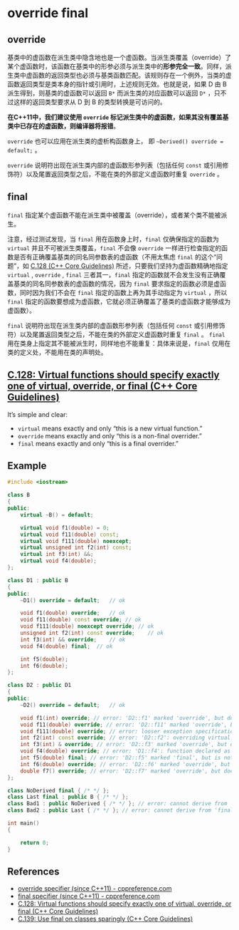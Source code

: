 # override final

## override

基类中的虚函数在派生类中隐含地也是一个虚函数。当派生类覆盖（override）了某个虚函数时，该函数在基类中的形参必须与派生类中的**形参完全一致**。同样，派生类中虚函数的返回类型也必须与基类函数匹配。该规则存在一个例外，当类的虚函数返回类型是类本身的指针或引用时，上述规则无效。也就是说，如果 D 由 B 派生得到，则基类的虚函数可以返回 `B*` 而派生类的对应函数可以返回 `D*` ，只不过这样的返回类型要求从 D 到 B 的类型转换是可访问的。

**在C++11中，我们建议使用 `override` 标记派生类中的虚函数，如果其没有覆盖基类中已存在的虚函数，则编译器将报错**。

`override` 也可以应用在派生类的虚析构函数身上， 即 `~Derived() override = default;` 。

`override` 说明符出现在派生类内部的虚函数形参列表（包括任何 `const` 或引用修饰符）以及尾置返回类型之后，不能在类的外部定义虚函数时重复 `override` 。

## final

`final` 指定某个虚函数不能在派生类中被覆盖（override），或者某个类不能被派生。

注意，经过测试发现，当 `final` 用在函数身上时，`final` 仅确保指定的函数为 `virtual` 并且不可被派生类覆盖，`final` 不会像 `override` 一样进行检查指定的函数是否有正确覆盖基类的同名同参数表的虚函数（不用太焦虑 `final` 的这个“问题”，如 [C.128  (C++ Core Guidelines)](http://isocpp.github.io/CppCoreGuidelines/CppCoreGuidelines#Rh-override) 所述，只要我们坚持为虚函数精确地指定 `virtual` , `override` , `final` 三者其一，`final` 指定的函数就不会发生没有正确覆盖基类的同名同参数表的虚函数的情况，因为 `final` 要求指定的函数必须是虚函数，同时因为我们不会在 `final` 指定的函数上再为其手动指定为 `virtual` ，所以 `final` 指定的函数要想成为虚函数，它就必须正确覆盖了基类的虚函数才能够成为虚函数）。

`final` 说明符出现在派生类内部的虚函数形参列表（包括任何 `const` 或引用修饰符）以及尾置返回类型之后，不能在类的外部定义虚函数时重复 `final` 。 `final` 用在类身上指定其不能被派生时，同样地也不能重复：具体来说是，`final` 仅用在类的定义处，不能用在类的声明处。



## [C.128: Virtual functions should specify exactly one of virtual, override, or final (C++ Core Guidelines)](http://isocpp.github.io/CppCoreGuidelines/CppCoreGuidelines#Rh-override)

It’s simple and clear:

- `virtual` means exactly and only “this is a new virtual function.”
- `override` means exactly and only “this is a non-final overrider.”
- `final` means exactly and only “this is a final overrider.”

## Example

```cpp
#include <iostream>

class B
{
public:
	virtual ~B() = default;

	virtual void f1(double) = 0;
	virtual void f11(double) const;
	virtual void f111(double) noexcept;
	virtual unsigned int f2(int) const;
	virtual int f3(int) &&;
	virtual void f4(double);
};

class D1 : public B
{
public:
	~D1() override = default;	// ok

	void f1(double) override;	// ok
	void f11(double) const override; // ok
	void f111(double) noexcept override; // ok
	unsigned int f2(int) const override;	// ok
	int f3(int) && override;	// ok
	void f4(double) final;	// ok

	int f5(double);
	int f6(double);
};

class D2 : public D1
{
public:
	~D2() override = default;	// ok

	void f1(int) override; // error: 'D2::f1' marked 'override', but does not override(the parameter types must be identical)
	void f11(double) override; // error: 'D2::f11' marked 'override', but does not override(the constness must be identical)
	void f111(double) override; // error: looser exception specification on overriding virtual function 'virtual void D2::f111(double)'
	int f2(int) const override; // error: 'D2::f2': overriding virtual function return type differs and is not covariant from 'D1::f2'
	int f3(int) & override; // error: 'D2::f3' marked 'override', but does not override(the reference qualifiers must be identical)
	void f4(double) override; // error: 'D1::f4': function declared as 'final' cannot be overridden by 'D2::f4'
	int f5(double) final; // error: 'D2::f5' marked 'final', but is not virtual
	int f6(double) override; // error: 'D2::f6' marked 'override', but does not override
	double f7() override; // error: 'D2::f7' marked 'override', but does not override
};

class NoDerived final { /* */ };
class Last final : public B { /* */ };
class Bad1 : public NoDerived { /* */ }; // error: cannot derive from 'final' base 'NoDerived' in derived type 'Bad1'
class Bad2 : public Last { /* */ }; // error: cannot derive from 'final' base 'Last' in derived type 'Bad2'

int main()
{

	return 0;
}

```



## References

- [override specifier (since C++11) - cppreference.com](https://en.cppreference.com/w/cpp/language/override)
- [final specifier (since C++11) - cppreference.com](https://en.cppreference.com/w/cpp/language/final)
- [C.128: Virtual functions should specify exactly one of virtual, override, or final (C++ Core Guidelines)](http://isocpp.github.io/CppCoreGuidelines/CppCoreGuidelines#Rh-override)
- [C.139: Use final on classes sparingly (C++ Core Guidelines)](http://isocpp.github.io/CppCoreGuidelines/CppCoreGuidelines#Rh-final)

